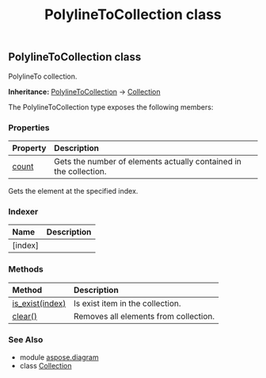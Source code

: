 ﻿---
title: PolylineToCollection class
second_title: Aspose.Diagram for Python via .NET API References
description: 
type: docs
weight: 1640
url: /python-net/aspose.diagram/polylinetocollection/
is_root: false
---

## PolylineToCollection class

PolylineTo collection.



**Inheritance:** [PolylineToCollection](/diagram/python-net/aspose.diagram/polylinetocollection) → 
[Collection](/diagram/python-net/aspose.diagram/collection)



The PolylineToCollection type exposes the following members:

### Properties
| Property | Description |
| :- | :- |
| [count](/diagram/python-net/aspose.diagram/polylinetocollection/count) | Gets the number of elements actually contained in the collection. |



Gets the element at the specified index.
### Indexer
| Name | Description |
| :- | :- |
| [index] |  |


### Methods
| Method | Description |
| :- | :- |
| [is_exist(index)](/diagram/python-net/aspose.diagram/polylinetocollection/is_exist/#int) | Is exist item in the collection. |
| [clear()](/diagram/python-net/aspose.diagram/polylinetocollection/clear/#) | Removes all elements from collection. |


### See Also

* module [aspose.diagram](../)
* class [Collection](/diagram/python-net/aspose.diagram/collection)

